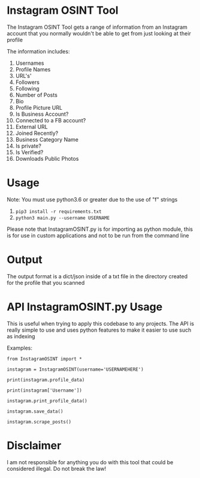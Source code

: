 # Instagram OSINT Tool

The Instagram OSINT Tool gets a range of information from an Instagram account that you normally wouldn't be able to get
from just looking at their profile

The information includes:

1. Usernames
2. Profile Names
3. URL's'
4. Followers
5. Following
6. Number of Posts
7. Bio
8. Profile Picture URL
9. Is Business Account?
10. Connected to a FB account?
11. External URL
12. Joined Recently?
13. Business Category Name
14. Is private?
15. Is Verified?
16. Downloads Public Photos

# Usage

Note: You must use python3.6 or greater due to the use of "f" strings

1. `pip3 install -r requirements.txt`
2. `python3 main.py --username USERNAME`

Please note that InstagramOSINT.py is for importing as python module, this is for use in custom applications and not to be run from the command line

# Output

The output format is a dict/json inside of a txt file in the directory created for the profile that you scanned

# API InstagramOSINT.py Usage

This is useful when trying to apply this codebase to any projects. The API is really simple to use and uses python features to make it easier to use such as indexing

Examples:

`from InstagramOSINT import *`

`instagram = InstagramOSINT(username='USERNAMEHERE')`

`print(instagram.profile_data)`

`print(instagram['Username'])`

`instagram.print_profile_data()`

`instagram.save_data()`

`instagram.scrape_posts()`

# Disclaimer

I am not responsible for anything you do with this tool that could be considered illegal. Do not break the law!
